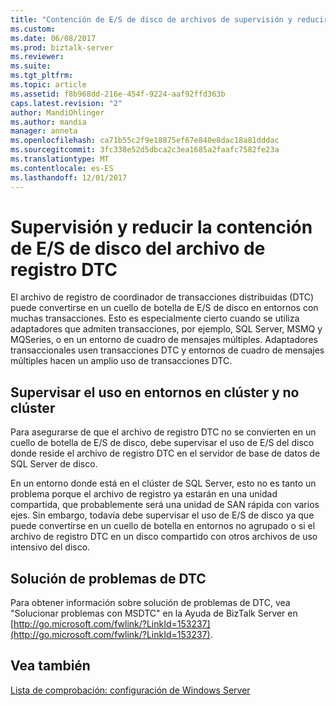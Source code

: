 ```yaml
---
title: "Contención de E/S de disco de archivos de supervisión y reducir el registro de DTC | Documentos de Microsoft"
ms.custom: 
ms.date: 06/08/2017
ms.prod: biztalk-server
ms.reviewer: 
ms.suite: 
ms.tgt_pltfrm: 
ms.topic: article
ms.assetid: f8b968dd-216e-454f-9224-aaf92ffd363b
caps.latest.revision: "2"
author: MandiOhlinger
ms.author: mandia
manager: anneta
ms.openlocfilehash: ca71b55c2f9e18875ef67e840e8dac18a81dddac
ms.sourcegitcommit: 3fc338e52d5dbca2c3ea1685a2faafc7582fe23a
ms.translationtype: MT
ms.contentlocale: es-ES
ms.lasthandoff: 12/01/2017
---
```

# <a name="monitoring-and-reducing-dtc-log-file-disk-io-contention"></a>Supervisión y reducir la contención de E/S de disco del archivo de registro DTC
El archivo de registro de coordinador de transacciones distribuidas (DTC) puede convertirse en un cuello de botella de E/S de disco en entornos con muchas transacciones. Esto es especialmente cierto cuando se utiliza adaptadores que admiten transacciones, por ejemplo, SQL Server, MSMQ y MQSeries, o en un entorno de cuadro de mensajes múltiples. Adaptadores transaccionales usen transacciones DTC y entornos de cuadro de mensajes múltiples hacen un amplio uso de transacciones DTC.  
  
## <a name="monitoring-usage-in-clustered-and-non-clustered-environments"></a>Supervisar el uso en entornos en clúster y no clúster  
 Para asegurarse de que el archivo de registro DTC no se convierten en un cuello de botella de E/S de disco, debe supervisar el uso de E/S del disco donde reside el archivo de registro DTC en el servidor de base de datos de SQL Server de disco.  
  
 En un entorno donde está en el clúster de SQL Server, esto no es tanto un problema porque el archivo de registro ya estarán en una unidad compartida, que probablemente será una unidad de SAN rápida con varios ejes. Sin embargo, todavía debe supervisar el uso de E/S de disco ya que puede convertirse en un cuello de botella en entornos no agrupado o si el archivo de registro DTC en un disco compartido con otros archivos de uso intensivo del disco.  
  
## <a name="troubleshooting-dtc"></a>Solución de problemas de DTC  
 Para obtener información sobre solución de problemas de DTC, vea "Solucionar problemas con MSDTC" en la Ayuda de BizTalk Server en [http://go.microsoft.com/fwlink/?LinkId=153237](http://go.microsoft.com/fwlink/?LinkId=153237).  
  
## <a name="see-also"></a>Vea también  
 [Lista de comprobación: configuración de Windows Server](../technical-guides/checklist-configuring-windows-server.md)
